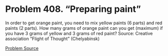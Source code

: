 # Problem 408. “Preparing paint”

In order to get orange paint, you need to mix yellow paints (6 parts) and red paints (2 parts). How many grams of orange paint can you get (maximum) if you have 3 grams of yellow and 3 grams of red paint? Source: Creative association “Flight of Thought” (Chelyabinsk)

[Problem Source](https://www.trizland.ru/tasks/5182/)